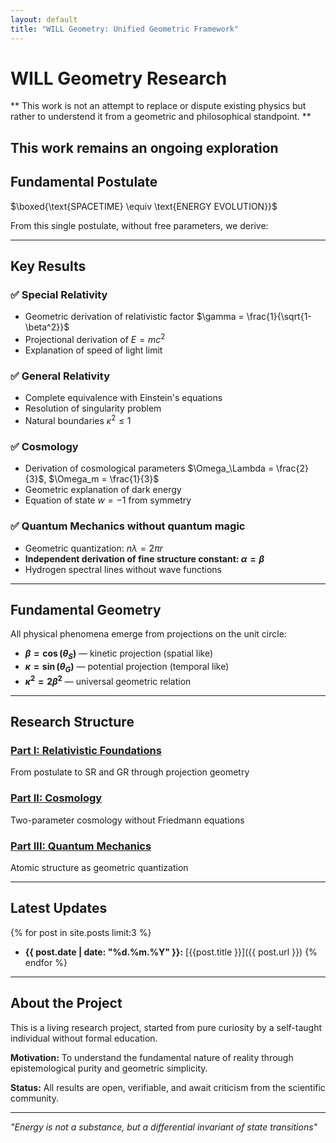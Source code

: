 ```yaml
---
layout: default
title: "WILL Geometry: Unified Geometric Framework"
---
```


# WILL Geometry Research

** This work is not an attempt to replace or dispute existing physics but rather to understend it from a geometric and philosophical standpoint. **



**This work remains an ongoing exploration**
---

## Fundamental Postulate

$\boxed{\text{SPACETIME} \equiv \text{ENERGY EVOLUTION}}$

From this single postulate, without free parameters, we derive:

---

## Key Results

### ✅ Special Relativity
- Geometric derivation of relativistic factor $\gamma = \frac{1}{\sqrt{1-\beta^2}}$
- Projectional derivation of $E = mc^2$
- Explanation of speed of light limit

### ✅ General Relativity
- Complete equivalence with Einstein's equations
- Resolution of singularity problem
- Natural boundaries $\kappa^2 \leq 1$

### ✅ Cosmology
- Derivation of cosmological parameters $\Omega_\Lambda = \frac{2}{3}$, $\Omega_m = \frac{1}{3}$
- Geometric explanation of dark energy
- Equation of state $w = -1$ from symmetry

### ✅ Quantum Mechanics without quantum magic
- Geometric quantization: $n\lambda = 2\pi r$
- **Independent derivation of fine structure constant: $\alpha = \beta$**
- Hydrogen spectral lines without wave functions

---

## Fundamental Geometry

All physical phenomena emerge from projections on the unit circle:

- **$\beta = \cos(\theta_S)$** — kinetic projection (spatial like)
- **$\kappa = \sin(\theta_G)$** — potential projection (temporal like)
- **$\kappa^2 = 2\beta^2$** — universal geometric relation

---

## Research Structure

### [Part I: Relativistic Foundations](/documents/WILL_PART_I_SR_GR.pdf)
From postulate to SR and GR through projection geometry

### [Part II: Cosmology](/documents/WILL_PART_II_Cosmology.pdf)
Two-parameter cosmology without Friedmann equations

### [Part III: Quantum Mechanics](/documents/WILL_PART_III_QM.pdf)
Atomic structure as geometric quantization


---

## Latest Updates

{% for post in site.posts limit:3 %}
- **{{ post.date | date: "%d.%m.%Y" }}:** [{{post.title }}]({{ post.url }})
{% endfor %}

---

## About the Project

This is a living research project, started from pure curiosity by a self-taught individual without formal education.

**Motivation:** To understand the fundamental nature of reality through epistemological purity and geometric simplicity.

**Status:** All results are open, verifiable, and await criticism from the scientific community.

---

*"Energy is not a substance, but a differential invariant of state transitions"*
